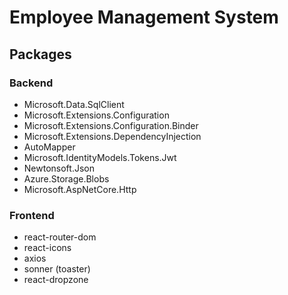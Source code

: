 # Employee Management System

## Packages
### Backend
* Microsoft.Data.SqlClient
* Microsoft.Extensions.Configuration
* Microsoft.Extensions.Configuration.Binder
* Microsoft.Extensions.DependencyInjection
* AutoMapper
* Microsoft.IdentityModels.Tokens.Jwt
* Newtonsoft.Json
* Azure.Storage.Blobs
* Microsoft.AspNetCore.Http

### Frontend
* react-router-dom
* react-icons
* axios
* sonner (toaster)
* react-dropzone